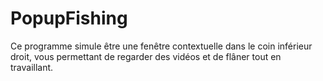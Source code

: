 # PopupFishing
Ce programme simule être une fenêtre contextuelle dans le coin inférieur droit, vous permettant de regarder des vidéos et de flâner tout en travaillant.
